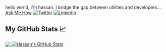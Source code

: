 

<!--
Here are some ideas to get you started:

- 🔭 I’m currently working on ...
- 🌱 I’m currently learning ...
- 👯 I’m looking to collaborate on ...
- 🤔 I’m looking for help with ...
- 💬 Ask me about ...
- 📫 How to reach me: ...
- 😄 Pronouns: ...
- ⚡ Fun fact: ...
-->

hello world, i'm hassan. I bridge the gap between utilities and developers... 
[Ask Me How](mailto:mukisabahati@gmail.com)
[![Twitter][1.2]][1]
 [![LinkedIn][2.2]][2]



<!-- Icons -->

[1.2]: https://img.shields.io/badge/Twitter-1DA1F2?style=flat&logo=twitter&logoColor=white "twitter"

[2.2]: https://img.shields.io/badge/LinkedIn-0077B5?style=flat&logo=linkedin&logoColor=white "LinkedIn"

<!-- Links to your social media accounts -->

[1]: https://twitter.com/HassanBahatiM
[2]: https://www.linkedin.com/in/hassanbahatimukisa/

## My GitHub Stats &#x1f4c8;

<a href="https://github.com/HassanBahati/HassanBahati">
  <img align="center" src="https://github-readme-stats.vercel.app/api/top-langs/?username=HassanBahati&hide=java,html&title_color=ffffff&text_color=c9cacc&icon_color=2bbc8a&bg_color=1d1f21" />
</a>
<a href="https://github.com/HassanBahati">
  <img align="center" src="https://github-readme-stats.vercel.app/api?username=HassanBahati&show_icons=true&line_height=27&count_private=true&title_color=ffffff&text_color=c9cacc&icon_color=2bbc8a&bg_color=1d1f21" alt="Hassan's GitHub Stats" />
</a>
